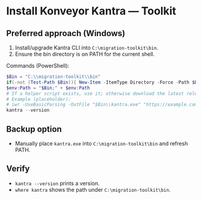 # Install Konveyor Kantra — Toolkit

## Preferred approach (Windows)
1. Install/upgrade Kantra CLI into `C:\migration-toolkit\bin`.
2. Ensure the bin directory is on PATH for the current shell.

Commands (PowerShell):
```powershell
$Bin = "C:\\migration-toolkit\\bin"
if(-not (Test-Path $Bin)){ New-Item -ItemType Directory -Force -Path $Bin | Out-Null }
$env:Path = "$Bin;" + $env:Path
# If a helper script exists, use it; otherwise download the latest release asset for Windows amd64
# Example (placeholder):
# iwr -UseBasicParsing -OutFile "$Bin\\kantra.exe" "https://example.com/kantra/latest/windows-amd64/kantra.exe"
kantra --version
```

## Backup option
- Manually place `kantra.exe` into `C:\migration-toolkit\bin` and refresh PATH.

## Verify
- `kantra --version` prints a version.
- `where kantra` shows the path under `C:\migration-toolkit\bin`.
